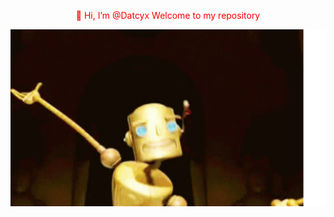 <p align="center" style="color:red;">👋 Hi, I’m @Datcyx
Welcome to my repository</p>
<p align="center">
  <img src="https://raw.githubusercontent.com/Datcyx/Datcyx/main/Untitled%20design.svg" width="550">
 
</p>
